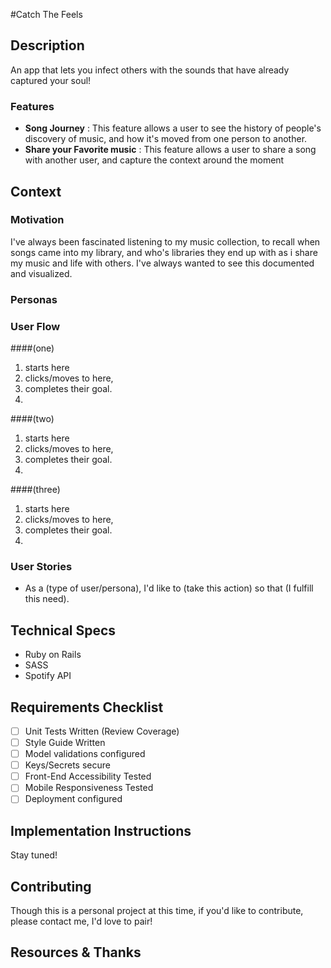 #Catch The Feels

## Description
An app that lets you infect others with the sounds that have already captured your soul!

### Features
- **Song Journey** : This feature allows a user to see the history of people's discovery of music, and how it's moved from one person to another.
- **Share your Favorite music** : This feature allows a user to share a song with another user, and capture the context around the moment

<!-- ### ScreenShots
![Image title](imagelink.jpg)
![Image title](imagelink.jpg)
![Image title](imagelink.jpg) -->

## Context
### Motivation
I've always been fascinated listening to my music collection, to recall when songs came into my library, and who's libraries they end up with as i share my music and life with others. I've always wanted to see this documented and visualized.

### Personas
<!-- persona 1
    persona 2
    persona 3 -->

### User Flow

####(one)
 1. starts here
 2. clicks/moves to here,
 3. completes their goal.
 4.

####(two)
 1. starts here
 2. clicks/moves to here,
 3. completes their goal.
 4.

####(three)
 1. starts here
 2. clicks/moves to here,
 3. completes their goal.
 4.


### User Stories
- As a (type of user/persona), I'd like to (take this action) so that (I fulfill this need).

## Technical Specs
- Ruby on Rails
- SASS
- Spotify API

## Requirements Checklist
- [ ] Unit Tests Written (Review Coverage)
- [ ] Style Guide Written
- [ ] Model validations configured
- [ ] Keys/Secrets secure
- [ ] Front-End Accessibility Tested
- [ ] Mobile Responsiveness Tested
- [ ] Deployment configured

## Implementation Instructions
Stay tuned!
<!-- ### Environment Setup
```
add instructions
```
### Running
```
add instructions
```
### Tests
```
add instructions
```
## License
add buttons and info on licensing chosen.
-->
## Contributing
Though this is a personal project at this time, if you'd like to contribute, please contact me, I'd love to pair!

## Resources & Thanks

